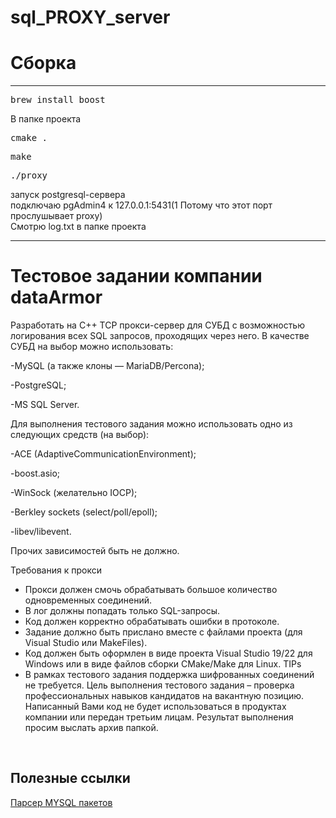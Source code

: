 # sql_PROXY_server

<h1>Сборка</h1>
<hr>
<pre>brew install boost</pre>
В папке проекта
<pre>cmake .</pre>
<pre>make</pre>
<pre>./proxy</pre>
запуск postgresql-сервера<br>
подключаю pgAdmin4 к 127.0.0.1:5431(1 Потому что этот порт прослушывает proxy)<br>
Смотрю log.txt в папке проекта<br>
<hr>

<h1>Тестовое задании компании dataArmor</h1>

Разработать на C++ TCP прокси-сервер для СУБД с возможностью логирования всех SQL запросов, проходящих через него.
В качестве СУБД на выбор можно использовать:

-MySQL (а также клоны — MariaDB/Percona);

-PostgreSQL;

-MS SQL Server.

Для выполнения тестового задания можно использовать одно из следующих средств (на выбор):

-ACE (AdaptiveCommunicationEnvironment);

-boost.asio;

-WinSock (желательно IOCP);

-Berkley sockets (select/poll/epoll);

-libev/libevent.

Прочих зависимостей быть не должно.

Требования к прокси

- Прокси должен смочь обрабатывать большое количество одновременных соединений.
- В лог должны попадать только SQL-запросы.
- Код должен корректно обрабатывать ошибки в протоколе.
- Задание должно быть прислано вместе с файлами проекта (для Visual Studio или MakeFiles).
- Код должен быть оформлен в виде проекта Visual Studio 19/22 для Windows или в виде файлов сборки CMake/Make для Linux.
TIPs
- В рамках тестового задания поддержка шифрованных соединений не требуется.
Цель выполнения тестового задания – проверка профессиональных навыков кандидатов на вакантную позицию. Написанный Вами код не будет использоваться в продуктах компании или передан третьим лицам. Результат выполнения просим выслать архив папкой.
<br>
<h2>Полезные ссылки</h2>
<a href="https://xakep.ru/2017/02/22/mysql-proxy/">Парсер MYSQL пакетов</a>
